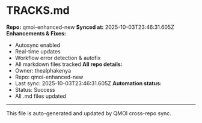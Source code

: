 # TRACKS.md

**Repo:** qmoi-enhanced-new
**Synced at:** 2025-10-03T23:46:31.605Z
**Enhancements & Fixes:**
- Autosync enabled
- Real-time updates
- Workflow error detection & autofix
- All markdown files tracked
**All repo details:**
- Owner: thealphakenya
- Repo: qmoi-enhanced-new
- Last sync: 2025-10-03T23:46:31.605Z
**Automation status:**
- Status: Success
- All .md files updated
---
This file is auto-generated and updated by QMOI cross-repo sync.
